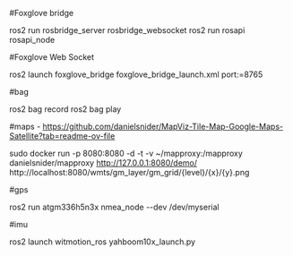 #Foxglove bridge

ros2 run rosbridge_server rosbridge_websocket
ros2 run rosapi rosapi_node

#Foxglove Web Socket

ros2 launch foxglove_bridge foxglove_bridge_launch.xml port:=8765

#bag

ros2 bag record <topic1> <topic2> 
ros2 bag play <bag>

#maps - https://github.com/danielsnider/MapViz-Tile-Map-Google-Maps-Satellite?tab=readme-ov-file

sudo docker run -p 8080:8080 -d -t -v ~/mapproxy:/mapproxy danielsnider/mapproxy
http://127.0.0.1:8080/demo/
http://localhost:8080/wmts/gm_layer/gm_grid/{level}/{x}/{y}.png

#gps

ros2 run atgm336h5n3x nmea_node --dev /dev/myserial

#imu

ros2 launch witmotion_ros yahboom10x_launch.py
